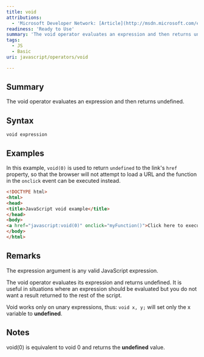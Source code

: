 ```yaml
---
title: void
attributions:
  - 'Microsoft Developer Network: [Article](http://msdn.microsoft.com/en-us/library/ie/e17c7cbe(v=vs.94).aspx)'
readiness: 'Ready to Use'
summary: 'The void operator evaluates an expression and then returns undefined.'
tags:
  - JS
  - Basic
uri: javascript/operators/void

---
```

## Summary

The void operator evaluates an expression and then returns undefined.

## Syntax

    void expression

## Examples

In this example, `void(0)` is used to return `undefined` to the link's `href` property, so that the browser will not attempt to load a URL and the function in the `onclick` event can be executed instead.

``` html
<!DOCTYPE html>
<html>
<head>
<title>JavaScript void example</title>
</head>
<body>
<a href="javascript:void(0)" onclick="myFunction()">Click here to execute the function.</a>
</body>
</html>
```

## Remarks

The expression argument is any valid JavaScript expression.

The void operator evaluates its expression and returns undefined. It is useful in situations where an expression should be evaluated but you do not want a result returned to the rest of the script.

Void works only on unary expressions, thus: ` void x, y; ` will set only the x variable to **undefined**.

## Notes

void(0) is equivalent to void 0 and returns the **undefined** value.

